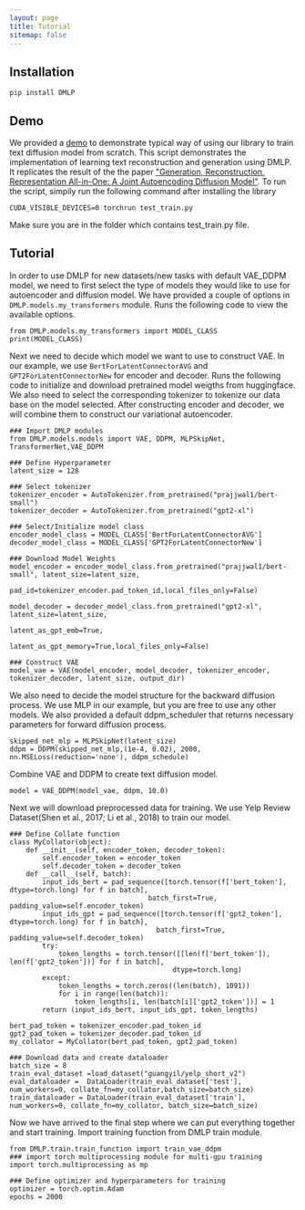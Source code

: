 ```yaml
---
layout: page
title: Tutorial
sitemap: false
---
```


## Installation
```
pip install DMLP
```

## Demo
We provided a [demo](https://github.com/YunhaoLi012/DMLP/blob/torchamp/tests/test_train.py) to demonstrate typical way of using our library to train text diffusion model from scratch. This script demonstrates the implementation of learning text reconstruction and generation using DMLP. It replicates the result of the the paper ["Generation, Reconstruction, Representation All-in-One: A Joint Autoencoding Diffusion Model"](https://openreview.net/forum?id=bgIZDxd2bM). To run the script, simpily run the following command after installing the library
```
CUDA_VISIBLE_DEVICES=0 torchrun test_train.py
```
Make sure you are in the folder which contains test_train.py file. 

## Tutorial
In order to use DMLP for new datasets/new tasks with default VAE_DDPM model, we need to first select the type of models they would like to use for autoencoder and diffusion model. We have provided a couple of options in ```DMLP.models.my_transformers``` module. Runs the following code to view the available options.

```
from DMLP.models.my_transformers import MODEL_CLASS
print(MODEL_CLASS)
```

Next we need to decide which model we want to use to construct VAE. In our example, we use ```BertForLatentConnectorAVG``` and ```GPT2ForLatentConnectorNew``` for encoder and decoder. Runs the following code to initialize and download pretrained model weigths from huggingface. We also need to select the corresponding tokenizer to tokenize our data base on the model selected. After constructing encoder and decoder, we will combine them to construct our variational autoencoder.

```
### Import DMLP modules
from DMLP.models.models import VAE, DDPM, MLPSkipNet, TransformerNet,VAE_DDPM

### Define Hyperparameter
latent_size = 128

### Select tokenizer
tokenizer_encoder = AutoTokenizer.from_pretrained("prajjwal1/bert-small")
tokenizer_decoder = AutoTokenizer.from_pretrained("gpt2-xl")

### Select/Initialize model class
encoder_model_class = MODEL_CLASS['BertForLatentConnectorAVG']
decoder_model_class = MODEL_CLASS['GPT2ForLatentConnectorNew']

### Download Model Weights
model_encoder = encoder_model_class.from_pretrained("prajjwal1/bert-small", latent_size=latent_size,
                                                        pad_id=tokenizer_encoder.pad_token_id,local_files_only=False)

model_decoder = decoder_model_class.from_pretrained("gpt2-xl", latent_size=latent_size,
                                                            latent_as_gpt_emb=True,
                                                            latent_as_gpt_memory=True,local_files_only=False)

### Construct VAE
model_vae = VAE(model_encoder, model_decoder, tokenizer_encoder, tokenizer_decoder, latent_size, output_dir)
```
We also need to decide the model structure for the backward diffusion process. We use MLP in our example, but you are free to use any other models. We also provided a default ddpm_scheduler that returns necessary parameters for forward diffusion process.

```
skipped_net_mlp = MLPSkipNet(latent_size)
ddpm = DDPM(skipped_net_mlp,(1e-4, 0.02), 2000, nn.MSELoss(reduction='none'), ddpm_schedule)
```

Combine VAE and DDPM to create text diffusion model.
```
model = VAE_DDPM(model_vae, ddpm, 10.0)
```

Next we will download preprocessed data for training. We use Yelp Review Dataset(Shen et al., 2017; Li et al., 2018) to train our model. 
```
### Define Collate function
class MyCollator(object):
    def __init__(self, encoder_token, decoder_token):
        self.encoder_token = encoder_token
        self.decoder_token = decoder_token
    def __call__(self, batch):
        input_ids_bert = pad_sequence([torch.tensor(f['bert_token'], dtype=torch.long) for f in batch],
                                  batch_first=True, padding_value=self.encoder_token)
        input_ids_gpt = pad_sequence([torch.tensor(f['gpt2_token'], dtype=torch.long) for f in batch],
                                    batch_first=True, padding_value=self.decoder_token)
        try:
            token_lengths = torch.tensor([[len(f['bert_token']), len(f['gpt2_token'])] for f in batch],
                                        dtype=torch.long)
        except:
            token_lengths = torch.zeros((len(batch), 1091))
            for i in range(len(batch)):
                token_lengths[i, len(batch[i]['gpt2_token'])] = 1
        return (input_ids_bert, input_ids_gpt, token_lengths)

bert_pad_token = tokenizer_encoder.pad_token_id
gpt2_pad_token = tokenizer_decoder.pad_token_id
my_collator = MyCollator(bert_pad_token, gpt2_pad_token)

### Download data and create dataloader
batch_size = 8
train_eval_dataset =load_dataset("guangyil/yelp_short_v2")
eval_dataloader =  DataLoader(train_eval_dataset['test'], num_workers=0, collate_fn=my_collator,batch_size=batch_size)
train_dataloader = DataLoader(train_eval_dataset['train'], num_workers=0, collate_fn=my_collator, batch_size=batch_size)
```

Now we have arrived to the final step where we can put everything together and start training. Import training function from DMLP train module.
```
from DMLP.train.train_function import train_vae_ddpm
### import torch multiprocessing module for multi-gpu training
import torch.multiprocessing as mp

### Define optimizer and hyperparameters for training
optimizer = torch.optim.Adam
epochs = 2000


```
